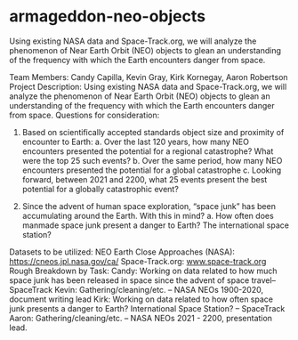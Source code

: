 # armageddon-neo-objects
Using existing NASA data and Space-Track.org, we will analyze the phenomenon of Near Earth Orbit (NEO) objects to glean an understanding of the frequency with which the Earth encounters danger from space.

Team Members: Candy Capilla, Kevin Gray, Kirk Kornegay, Aaron Robertson
Project Description: Using existing NASA data and Space-Track.org, we will analyze the
phenomenon of Near Earth Orbit (NEO) objects to glean an understanding of the frequency
with which the Earth encounters danger from space.
Questions for consideration:
1. Based on scientifically accepted standards object size and proximity of encounter to
Earth:
a. Over the last 120 years, how many NEO encounters presented the potential for a
regional catastrophe? What were the top 25 such events?
b. Over the same period, how many NEO encounters presented the potential for a
global catastrophe
c. Looking forward, between 2021 and 2200, what 25 events present the best
potential for a globally catastrophic event?

2. Since the advent of human space exploration, “space junk” has been accumulating
around the Earth. With this in mind?
a. How often does manmade space junk present a danger to Earth? The
international space station?

Datasets to be utilized:
NEO Earth Close Approaches (NASA): https://cneos.jpl.nasa.gov/ca/
Space-Track.org: www.space-track.org
Rough Breakdown by Task:
Candy: Working on data related to how much space junk has been released in space since the
advent of space travel– SpaceTrack
Kevin: Gathering/cleaning/etc. – NASA NEOs 1900-2020, document writing lead
Kirk: Working on data related to how often space junk presents a danger to Earth? International
Space Station? – SpaceTrack
Aaron: Gathering/cleaning/etc. – NASA NEOs 2021 - 2200, presentation lead.
